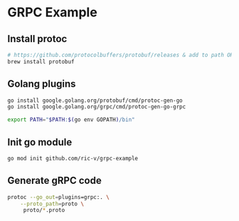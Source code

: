 # GRPC Example

## Install protoc
```bash
# https://github.com/protocolbuffers/protobuf/releases & add to path OR
brew install protobuf
```

## Golang plugins
```bash
go install google.golang.org/protobuf/cmd/protoc-gen-go
go install google.golang.org/grpc/cmd/protoc-gen-go-grpc

export PATH="$PATH:$(go env GOPATH)/bin"
```

## Init go module
```bash
go mod init github.com/ric-v/grpc-example
```

## Generate gRPC code
```bash
protoc --go_out=plugins=grpc:. \
    --proto_path=proto \
     proto/*.proto
```

